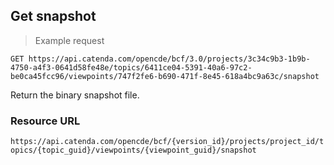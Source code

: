 ## Get snapshot

> Example request

```http
GET https://api.catenda.com/opencde/bcf/3.0/projects/3c34c9b3-1b9b-4750-a4f3-0641d58fe48e/topics/6411ce04-5391-40a6-97c2-be0ca45fcc96/viewpoints/747f2fe6-b690-471f-8e45-618a4bc9a63c/snapshot
```

Return the binary snapshot file.

### Resource URL

`https://api.catenda.com/opencde/bcf/{version_id}/projects/project_id/topics/{topic_guid}/viewpoints/{viewpoint_guid}/snapshot`
